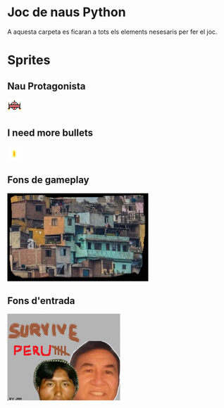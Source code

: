 # Joc de naus Python

A aquesta carpeta es ficaran a tots els elements nesesaris per fer el joc.

# Sprites
## Nau Protagonista
![Nau Protagonista](pixil-frame-0.png)
## I need more bullets
![Bales](Bullet.png)
## Fons de gameplay
![Fons de pantalla](gameplay.png)
## Fons d'entrada
![Fons d'entrada](opening.png)
